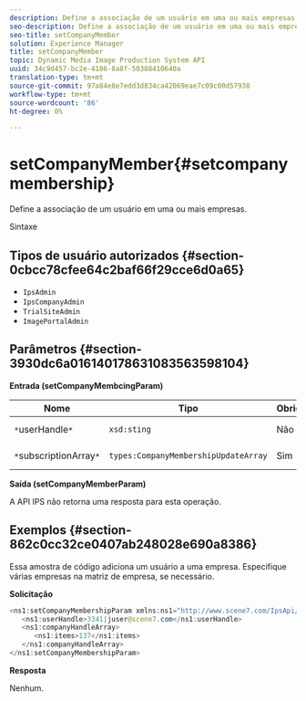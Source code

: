 ```yaml
---
description: Define a associação de um usuário em uma ou mais empresas.
seo-description: Define a associação de um usuário em uma ou mais empresas.
seo-title: setCompanyMember
solution: Experience Manager
title: setCompanyMember
topic: Dynamic Media Image Production System API
uuid: 34c9d457-bc2e-4186-8a8f-50388410640a
translation-type: tm+mt
source-git-commit: 97a84e8e7edd3d834ca42069eae7c09c00d57938
workflow-type: tm+mt
source-wordcount: '86'
ht-degree: 0%

---
```



# setCompanyMember{#setcompanymembership}

Define a associação de um usuário em uma ou mais empresas.

Sintaxe

## Tipos de usuário autorizados {#section-0cbcc78cfee64c2baf66f29cce6d0a65}

* `IpsAdmin`
* `IpsCompanyAdmin`
* `TrialSiteAdmin`
* `ImagePortalAdmin`

## Parâmetros {#section-3930dc6a016140178631083563598104}

**Entrada (setCompanyMembcingParam)**

| Nome | Tipo | Obrigatório | Descrição |
|---|---|---|---|
| `*`userHandle`*` | `xsd:sting` | Não | Identificador do usuário. |
| `*`subscriptionArray`*` | `types:CompanyMembershipUpdateArray` | Sim | Matriz de empresas. |

**Saída (setCompanyMemberParam)**

A API IPS não retorna uma resposta para esta operação.

## Exemplos {#section-862c0cc32ce0407ab248028e690a8386}

Essa amostra de código adiciona um usuário a uma empresa. Especifique várias empresas na matriz de empresa, se necessário.

**Solicitação**

```java
<ns1:setCompanyMembershipParam xmlns:ns1="http://www.scene7.com/IpsApi/xsd">
   <ns1:userHandle>3341|juser@scene7.com</ns1:userHandle>
   <ns1:companyHandleArray>
      <ns1:items>137</ns1:items>
   </ns1:companyHandleArray>
</ns1:setCompanyMembershipParam>
```

**Resposta**

Nenhum.
